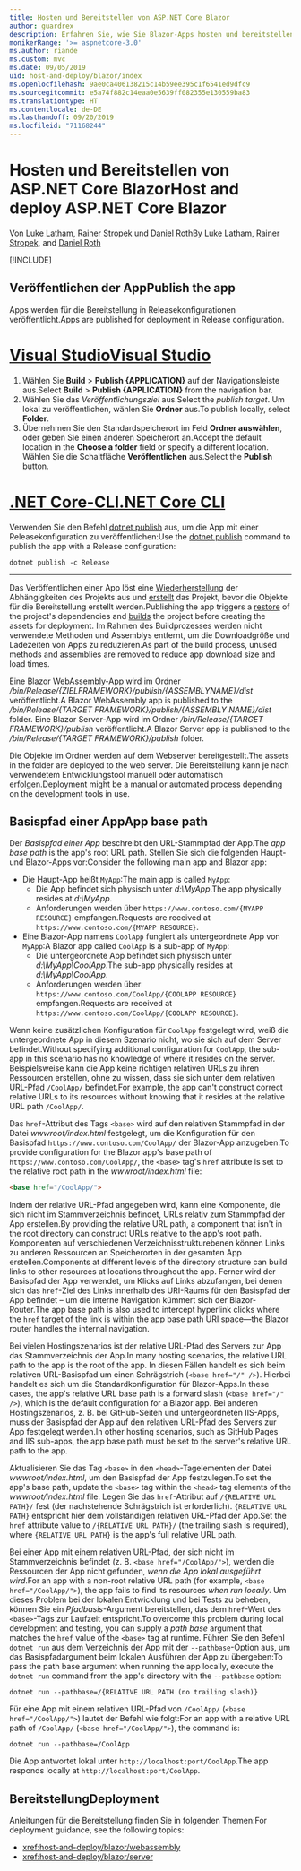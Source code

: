 ```yaml
---
title: Hosten und Bereitstellen von ASP.NET Core Blazor
author: guardrex
description: Erfahren Sie, wie Sie Blazor-Apps hosten und bereitstellen.
monikerRange: '>= aspnetcore-3.0'
ms.author: riande
ms.custom: mvc
ms.date: 09/05/2019
uid: host-and-deploy/blazor/index
ms.openlocfilehash: 9ae0ca406138215c14b59ee395c1f6541ed9dfc9
ms.sourcegitcommit: e5a74f882c14eaa0e5639ff082355e130559ba83
ms.translationtype: HT
ms.contentlocale: de-DE
ms.lasthandoff: 09/20/2019
ms.locfileid: "71168244"
---
```

# <a name="host-and-deploy-aspnet-core-blazor"></a><span data-ttu-id="35b86-103">Hosten und Bereitstellen von ASP.NET Core Blazor</span><span class="sxs-lookup"><span data-stu-id="35b86-103">Host and deploy ASP.NET Core Blazor</span></span>

<span data-ttu-id="35b86-104">Von [Luke Latham](https://github.com/guardrex), [Rainer Stropek](https://www.timecockpit.com) und [Daniel Roth](https://github.com/danroth27)</span><span class="sxs-lookup"><span data-stu-id="35b86-104">By [Luke Latham](https://github.com/guardrex), [Rainer Stropek](https://www.timecockpit.com), and [Daniel Roth](https://github.com/danroth27)</span></span>

[!INCLUDE[](~/includes/blazorwasm-preview-notice.md)]

## <a name="publish-the-app"></a><span data-ttu-id="35b86-105">Veröffentlichen der App</span><span class="sxs-lookup"><span data-stu-id="35b86-105">Publish the app</span></span>

<span data-ttu-id="35b86-106">Apps werden für die Bereitstellung in Releasekonfigurationen veröffentlicht.</span><span class="sxs-lookup"><span data-stu-id="35b86-106">Apps are published for deployment in Release configuration.</span></span>

# <a name="visual-studiotabvisual-studio"></a>[<span data-ttu-id="35b86-107">Visual Studio</span><span class="sxs-lookup"><span data-stu-id="35b86-107">Visual Studio</span></span>](#tab/visual-studio)

1. <span data-ttu-id="35b86-108">Wählen Sie **Build** > **Publish {APPLICATION}** auf der Navigationsleiste aus.</span><span class="sxs-lookup"><span data-stu-id="35b86-108">Select **Build** > **Publish {APPLICATION}** from the navigation bar.</span></span>
1. <span data-ttu-id="35b86-109">Wählen Sie das *Veröffentlichungsziel* aus.</span><span class="sxs-lookup"><span data-stu-id="35b86-109">Select the *publish target*.</span></span> <span data-ttu-id="35b86-110">Um lokal zu veröffentlichen, wählen Sie **Ordner** aus.</span><span class="sxs-lookup"><span data-stu-id="35b86-110">To publish locally, select **Folder**.</span></span>
1. <span data-ttu-id="35b86-111">Übernehmen Sie den Standardspeicherort im Feld **Ordner auswählen**, oder geben Sie einen anderen Speicherort an.</span><span class="sxs-lookup"><span data-stu-id="35b86-111">Accept the default location in the **Choose a folder** field or specify a different location.</span></span> <span data-ttu-id="35b86-112">Wählen Sie die Schaltfläche **Veröffentlichen** aus.</span><span class="sxs-lookup"><span data-stu-id="35b86-112">Select the **Publish** button.</span></span>

# <a name="net-core-clitabnetcore-cli"></a>[<span data-ttu-id="35b86-113">.NET Core-CLI</span><span class="sxs-lookup"><span data-stu-id="35b86-113">.NET Core CLI</span></span>](#tab/netcore-cli)

<span data-ttu-id="35b86-114">Verwenden Sie den Befehl [dotnet publish](/dotnet/core/tools/dotnet-publish) aus, um die App mit einer Releasekonfiguration zu veröffentlichen:</span><span class="sxs-lookup"><span data-stu-id="35b86-114">Use the [dotnet publish](/dotnet/core/tools/dotnet-publish) command to publish the app with a Release configuration:</span></span>

```dotnetcli
dotnet publish -c Release
```

---

<span data-ttu-id="35b86-115">Das Veröffentlichen einer App löst eine [Wiederherstellung](/dotnet/core/tools/dotnet-restore) der Abhängigkeiten des Projekts aus und [erstellt](/dotnet/core/tools/dotnet-build) das Projekt, bevor die Objekte für die Bereitstellung erstellt werden.</span><span class="sxs-lookup"><span data-stu-id="35b86-115">Publishing the app triggers a [restore](/dotnet/core/tools/dotnet-restore) of the project's dependencies and [builds](/dotnet/core/tools/dotnet-build) the project before creating the assets for deployment.</span></span> <span data-ttu-id="35b86-116">Im Rahmen des Buildprozesses werden nicht verwendete Methoden und Assemblys entfernt, um die Downloadgröße und Ladezeiten von Apps zu reduzieren.</span><span class="sxs-lookup"><span data-stu-id="35b86-116">As part of the build process, unused methods and assemblies are removed to reduce app download size and load times.</span></span>

<span data-ttu-id="35b86-117">Eine Blazor WebAssembly-App wird im Ordner */bin/Release/{ZIELFRAMEWORK}/publish/{ASSEMBLYNAME}/dist* veröffentlicht.</span><span class="sxs-lookup"><span data-stu-id="35b86-117">A Blazor WebAssembly app is published to the */bin/Release/{TARGET FRAMEWORK}/publish/{ASSEMBLY NAME}/dist* folder.</span></span> <span data-ttu-id="35b86-118">Eine Blazor Server-App wird im Ordner */bin/Release/{TARGET FRAMEWORK}/publish* veröffentlicht.</span><span class="sxs-lookup"><span data-stu-id="35b86-118">A Blazor Server app is published to the */bin/Release/{TARGET FRAMEWORK}/publish* folder.</span></span>

<span data-ttu-id="35b86-119">Die Objekte im Ordner werden auf dem Webserver bereitgestellt.</span><span class="sxs-lookup"><span data-stu-id="35b86-119">The assets in the folder are deployed to the web server.</span></span> <span data-ttu-id="35b86-120">Die Bereitstellung kann je nach verwendetem Entwicklungstool manuell oder automatisch erfolgen.</span><span class="sxs-lookup"><span data-stu-id="35b86-120">Deployment might be a manual or automated process depending on the development tools in use.</span></span>

## <a name="app-base-path"></a><span data-ttu-id="35b86-121">Basispfad einer App</span><span class="sxs-lookup"><span data-stu-id="35b86-121">App base path</span></span>

<span data-ttu-id="35b86-122">Der *Basispfad einer App* beschreibt den URL-Stammpfad der App.</span><span class="sxs-lookup"><span data-stu-id="35b86-122">The *app base path* is the app's root URL path.</span></span> <span data-ttu-id="35b86-123">Stellen Sie sich die folgenden Haupt- und Blazor-Apps vor:</span><span class="sxs-lookup"><span data-stu-id="35b86-123">Consider the following main app and Blazor app:</span></span>

* <span data-ttu-id="35b86-124">Die Haupt-App heißt `MyApp`:</span><span class="sxs-lookup"><span data-stu-id="35b86-124">The main app is called `MyApp`:</span></span>
  * <span data-ttu-id="35b86-125">Die App befindet sich physisch unter *d:\\MyApp*.</span><span class="sxs-lookup"><span data-stu-id="35b86-125">The app physically resides at *d:\\MyApp*.</span></span>
  * <span data-ttu-id="35b86-126">Anforderungen werden über `https://www.contoso.com/{MYAPP RESOURCE}` empfangen.</span><span class="sxs-lookup"><span data-stu-id="35b86-126">Requests are received at `https://www.contoso.com/{MYAPP RESOURCE}`.</span></span>
* <span data-ttu-id="35b86-127">Eine Blazor-App namens `CoolApp` fungiert als untergeordnete App von `MyApp`:</span><span class="sxs-lookup"><span data-stu-id="35b86-127">A Blazor app called `CoolApp` is a sub-app of `MyApp`:</span></span>
  * <span data-ttu-id="35b86-128">Die untergeordnete App befindet sich physisch unter *d:\\MyApp\\CoolApp*.</span><span class="sxs-lookup"><span data-stu-id="35b86-128">The sub-app physically resides at *d:\\MyApp\\CoolApp*.</span></span>
  * <span data-ttu-id="35b86-129">Anforderungen werden über `https://www.contoso.com/CoolApp/{COOLAPP RESOURCE}` empfangen.</span><span class="sxs-lookup"><span data-stu-id="35b86-129">Requests are received at `https://www.contoso.com/CoolApp/{COOLAPP RESOURCE}`.</span></span>

<span data-ttu-id="35b86-130">Wenn keine zusätzlichen Konfiguration für `CoolApp` festgelegt wird, weiß die untergeordnete App in diesem Szenario nicht, wo sie sich auf dem Server befindet.</span><span class="sxs-lookup"><span data-stu-id="35b86-130">Without specifying additional configuration for `CoolApp`, the sub-app in this scenario has no knowledge of where it resides on the server.</span></span> <span data-ttu-id="35b86-131">Beispielsweise kann die App keine richtigen relativen URLs zu ihren Ressourcen erstellen, ohne zu wissen, dass sie sich unter dem relativen URL-Pfad `/CoolApp/` befindet.</span><span class="sxs-lookup"><span data-stu-id="35b86-131">For example, the app can't construct correct relative URLs to its resources without knowing that it resides at the relative URL path `/CoolApp/`.</span></span>

<span data-ttu-id="35b86-132">Das `href`-Attribut des Tags `<base>` wird auf den relativen Stammpfad in der Datei *wwwroot/index.html* festgelegt, um die Konfiguration für den Basispfad `https://www.contoso.com/CoolApp/` der Blazor-App anzugeben:</span><span class="sxs-lookup"><span data-stu-id="35b86-132">To provide configuration for the Blazor app's base path of `https://www.contoso.com/CoolApp/`, the `<base>` tag's `href` attribute is set to the relative root path in the *wwwroot/index.html* file:</span></span>

```html
<base href="/CoolApp/">
```

<span data-ttu-id="35b86-133">Indem der relative URL-Pfad angegeben wird, kann eine Komponente, die sich nicht im Stammverzeichnis befindet, URLs relativ zum Stammpfad der App erstellen.</span><span class="sxs-lookup"><span data-stu-id="35b86-133">By providing the relative URL path, a component that isn't in the root directory can construct URLs relative to the app's root path.</span></span> <span data-ttu-id="35b86-134">Komponenten auf verschiedenen Verzeichnisstrukturebenen können Links zu anderen Ressourcen an Speicherorten in der gesamten App erstellen.</span><span class="sxs-lookup"><span data-stu-id="35b86-134">Components at different levels of the directory structure can build links to other resources at locations throughout the app.</span></span> <span data-ttu-id="35b86-135">Ferner wird der Basispfad der App verwendet, um Klicks auf Links abzufangen, bei denen sich das `href`-Ziel des Links innerhalb des URI-Raums für den Basispfad der App befindet – um die interne Navigation kümmert sich der Blazor-Router.</span><span class="sxs-lookup"><span data-stu-id="35b86-135">The app base path is also used to intercept hyperlink clicks where the `href` target of the link is within the app base path URI space&mdash;the Blazor router handles the internal navigation.</span></span>

<span data-ttu-id="35b86-136">Bei vielen Hostingszenarios ist der relative URL-Pfad des Servers zur App das Stammverzeichnis der App.</span><span class="sxs-lookup"><span data-stu-id="35b86-136">In many hosting scenarios, the relative URL path to the app is the root of the app.</span></span> <span data-ttu-id="35b86-137">In diesen Fällen handelt es sich beim relativen URL-Basispfad um einen Schrägstrich (`<base href="/" />`). Hierbei handelt es sich um die Standardkonfiguration für Blazor-Apps.</span><span class="sxs-lookup"><span data-stu-id="35b86-137">In these cases, the app's relative URL base path is a forward slash (`<base href="/" />`), which is the default configuration for a Blazor app.</span></span> <span data-ttu-id="35b86-138">Bei anderen Hostingszenarios, z. B. bei GitHub-Seiten und untergeordneten IIS-Apps, muss der Basispfad der App auf den relativen URL-Pfad des Servers zur App festgelegt werden.</span><span class="sxs-lookup"><span data-stu-id="35b86-138">In other hosting scenarios, such as GitHub Pages and IIS sub-apps, the app base path must be set to the server's relative URL path to the app.</span></span>

<span data-ttu-id="35b86-139">Aktualisieren Sie das Tag `<base>` in den `<head>`-Tagelementen der Datei *wwwroot/index.html*, um den Basispfad der App festzulegen.</span><span class="sxs-lookup"><span data-stu-id="35b86-139">To set the app's base path, update the `<base>` tag within the `<head>` tag elements of the *wwwroot/index.html* file.</span></span> <span data-ttu-id="35b86-140">Legen Sie das `href`-Attribut auf `/{RELATIVE URL PATH}/` fest (der nachstehende Schrägstrich ist erforderlich). `{RELATIVE URL PATH}` entspricht hier dem vollständigen relativen URL-Pfad der App.</span><span class="sxs-lookup"><span data-stu-id="35b86-140">Set the `href` attribute value to `/{RELATIVE URL PATH}/` (the trailing slash is required), where `{RELATIVE URL PATH}` is the app's full relative URL path.</span></span>

<span data-ttu-id="35b86-141">Bei einer App mit einem relativen URL-Pfad, der sich nicht im Stammverzeichnis befindet (z. B. `<base href="/CoolApp/">`), werden die Ressourcen der App nicht gefunden, *wenn die App lokal ausgeführt wird*.</span><span class="sxs-lookup"><span data-stu-id="35b86-141">For an app with a non-root relative URL path (for example, `<base href="/CoolApp/">`), the app fails to find its resources *when run locally*.</span></span> <span data-ttu-id="35b86-142">Um dieses Problem bei der lokalen Entwicklung und bei Tests zu beheben, können Sie ein *Pfadbasis*-Argument bereitstellen, das dem `href`-Wert des `<base>`-Tags zur Laufzeit entspricht.</span><span class="sxs-lookup"><span data-stu-id="35b86-142">To overcome this problem during local development and testing, you can supply a *path base* argument that matches the `href` value of the `<base>` tag at runtime.</span></span> <span data-ttu-id="35b86-143">Führen Sie den Befehl `dotnet run` aus dem Verzeichnis der App mit der `--pathbase`-Option aus, um das Basispfadargument beim lokalen Ausführen der App zu übergeben:</span><span class="sxs-lookup"><span data-stu-id="35b86-143">To pass the path base argument when running the app locally, execute the `dotnet run` command from the app's directory with the `--pathbase` option:</span></span>

```dotnetcli
dotnet run --pathbase=/{RELATIVE URL PATH (no trailing slash)}
```

<span data-ttu-id="35b86-144">Für eine App mit einem relativen URL-Pfad von `/CoolApp/` (`<base href="/CoolApp/">`) lautet der Befehl wie folgt:</span><span class="sxs-lookup"><span data-stu-id="35b86-144">For an app with a relative URL path of `/CoolApp/` (`<base href="/CoolApp/">`), the command is:</span></span>

```dotnetcli
dotnet run --pathbase=/CoolApp
```

<span data-ttu-id="35b86-145">Die App antwortet lokal unter `http://localhost:port/CoolApp`.</span><span class="sxs-lookup"><span data-stu-id="35b86-145">The app responds locally at `http://localhost:port/CoolApp`.</span></span>

## <a name="deployment"></a><span data-ttu-id="35b86-146">Bereitstellung</span><span class="sxs-lookup"><span data-stu-id="35b86-146">Deployment</span></span>

<span data-ttu-id="35b86-147">Anleitungen für die Bereitstellung finden Sie in folgenden Themen:</span><span class="sxs-lookup"><span data-stu-id="35b86-147">For deployment guidance, see the following topics:</span></span>

* <xref:host-and-deploy/blazor/webassembly>
* <xref:host-and-deploy/blazor/server>
